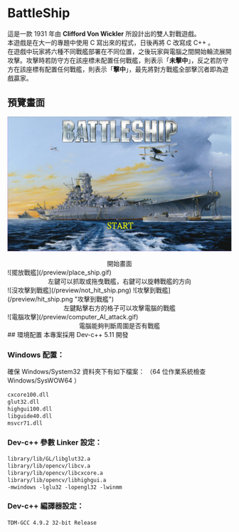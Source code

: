 # BattleShip
這是一款 1931 年由 **Clifford Von Wickler** 所設計出的雙人對戰遊戲。<br>本遊戲是在大一的專題中使用 C 寫出來的程式，日後再將 C 改寫成 C++ 。<br>在遊戲中玩家將六種不同戰艦部署在不同位置，之後玩家與電腦之間開始輪流展開攻擊。攻擊時若防守方在該座標未配置任何戰艦，則表示「**未擊中**」，反之若防守方在該座標有配置任何戰艦，則表示「**擊中**」，最先將對方戰艦全部擊沉者即為遊戲贏家。
## 預覽畫面
![開始畫面](/preview/main.png)
<center>開始畫面</center>
![擺放戰艦](/preview/place_ship.gif)
<center>左鍵可以抓取或拖曳戰艦，右鍵可以旋轉戰艦的方向</center>
![沒攻擊到戰艦](/preview/not_hit_ship.png)
![攻擊到戰艦](/preview/hit_ship.png "攻擊到戰艦")
<center>左鍵點擊右方的格子可以攻擊電腦的戰艦</center>
![電腦攻擊](/preview/computer_AI_attack.gif)
<center>電腦能夠判斷周圍是否有戰艦</center>
## 環境配置
本專案採用 Dev-c++ 5.11 開發

### Windows 配置：
確保 Windows/System32 資料夾下有如下檔案：
（64 位作業系統檢查 Windows/SysWOW64 ）
```
cxcore100.dll
glut32.dll
highgui100.dll
libguide40.dll
msvcr71.dll
```

### Dev-c++ 參數 Linker 設定：
```
library/lib/GL/libglut32.a
library/lib/opencv/libcv.a
library/lib/opencv/libcxcore.a
library/lib/opencv/libhighgui.a
-mwindows -lglu32 -lopengl32 -lwinmm
```

### Dev-c++ 編譯器設定：
```TDM-GCC 4.9.2 32-bit Release```